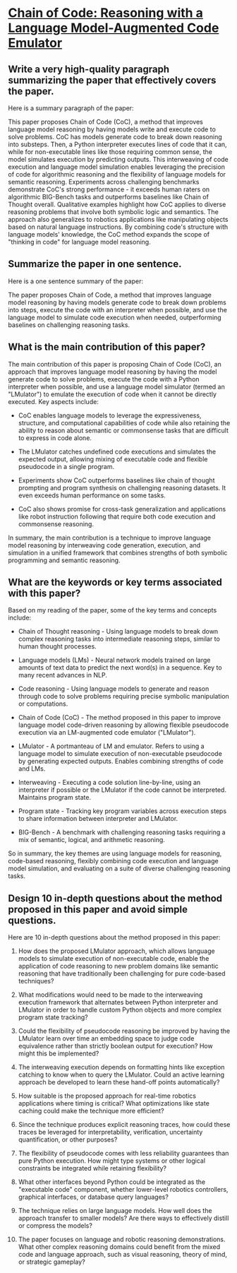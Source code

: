 # [Chain of Code: Reasoning with a Language Model-Augmented Code Emulator](https://arxiv.org/abs/2312.04474)

## Write a very high-quality paragraph summarizing the paper that effectively covers the paper.

 Here is a summary paragraph of the paper:

This paper proposes Chain of Code (CoC), a method that improves language model reasoning by having models write and execute code to solve problems. CoC has models generate code to break down reasoning into substeps. Then, a Python interpreter executes lines of code that it can, while for non-executable lines like those requiring common sense, the model simulates execution by predicting outputs. This interweaving of code execution and language model simulation enables leveraging the precision of code for algorithmic reasoning and the flexibility of language models for semantic reasoning. Experiments across challenging benchmarks demonstrate CoC's strong performance - it exceeds human raters on algorithmic BIG-Bench tasks and outperforms baselines like Chain of Thought overall. Qualitative examples highlight how CoC applies to diverse reasoning problems that involve both symbolic logic and semantics. The approach also generalizes to robotics applications like manipulating objects based on natural language instructions. By combining code's structure with language models' knowledge, the CoC method expands the scope of "thinking in code" for language model reasoning.


## Summarize the paper in one sentence.

 Here is a one sentence summary of the paper:

The paper proposes Chain of Code, a method that improves language model reasoning by having models generate code to break down problems into steps, execute the code with an interpreter when possible, and use the language model to simulate code execution when needed, outperforming baselines on challenging reasoning tasks.


## What is the main contribution of this paper?

 The main contribution of this paper is proposing Chain of Code (CoC), an approach that improves language model reasoning by having the model generate code to solve problems, execute the code with a Python interpreter when possible, and use a language model simulator (termed an "LMulator") to emulate the execution of code when it cannot be directly executed. Key aspects include:

- CoC enables language models to leverage the expressiveness, structure, and computational capabilities of code while also retaining the ability to reason about semantic or commonsense tasks that are difficult to express in code alone. 

- The LMulator catches undefined code executions and simulates the expected output, allowing mixing of executable code and flexible pseudocode in a single program.

- Experiments show CoC outperforms baselines like chain of thought prompting and program synthesis on challenging reasoning datasets. It even exceeds human performance on some tasks.

- CoC also shows promise for cross-task generalization and applications like robot instruction following that require both code execution and commonsense reasoning.

In summary, the main contribution is a technique to improve language model reasoning by interweaving code generation, execution, and simulation in a unified framework that combines strengths of both symbolic programming and semantic reasoning.


## What are the keywords or key terms associated with this paper?

 Based on my reading of the paper, some of the key terms and concepts include:

- Chain of Thought reasoning - Using language models to break down complex reasoning tasks into intermediate reasoning steps, similar to human thought processes. 

- Language models (LMs) - Neural network models trained on large amounts of text data to predict the next word(s) in a sequence. Key to many recent advances in NLP.

- Code reasoning - Using language models to generate and reason through code to solve problems requiring precise symbolic manipulation or computations.

- Chain of Code (CoC) - The method proposed in this paper to improve language model code-driven reasoning by allowing flexible pseudocode execution via an LM-augmented code emulator ("LMulator").

- LMulator - A portmanteau of LM and emulator. Refers to using a language model to simulate execution of non-executable pseudocode by generating expected outputs. Enables combining strengths of code and LMs.

- Interweaving - Executing a code solution line-by-line, using an interpreter if possible or the LMulator if the code cannot be interpreted. Maintains program state.

- Program state - Tracking key program variables across execution steps to share information between interpreter and LMulator.

- BIG-Bench - A benchmark with challenging reasoning tasks requiring a mix of semantic, logical, and arithmetic reasoning.

So in summary, the key themes are using language models for reasoning, code-based reasoning, flexibly combining code execution and language model simulation, and evaluating on a suite of diverse challenging reasoning tasks.


## Design 10 in-depth questions about the method proposed in this paper and avoid simple questions.

 Here are 10 in-depth questions about the method proposed in this paper:

1. How does the proposed LMulator approach, which allows language models to simulate execution of non-executable code, enable the application of code reasoning to new problem domains like semantic reasoning that have traditionally been challenging for pure code-based techniques?

2. What modifications would need to be made to the interweaving execution framework that alternates between Python interpreter and LMulator in order to handle custom Python objects and more complex program state tracking?

3. Could the flexibility of pseudocode reasoning be improved by having the LMulator learn over time an embedding space to judge code equivalence rather than strictly boolean output for execution? How might this be implemented?  

4. The interweaving execution depends on formatting hints like exception catching to know when to query the LMulator. Could an active learning approach be developed to learn these hand-off points automatically?

5. How suitable is the proposed approach for real-time robotics applications where timing is critical? What optimizations like state caching could make the technique more efficient?

6. Since the technique produces explicit reasoning traces, how could these traces be leveraged for interpretability, verification, uncertainty quantification, or other purposes?

7. The flexibility of pseudocode comes with less reliability guarantees than pure Python execution. How might type systems or other logical constraints be integrated while retaining flexibility?

8. What other interfaces beyond Python could be integrated as the "executable code" component, whether lower-level robotics controllers, graphical interfaces, or database query languages?

9. The technique relies on large language models. How well does the approach transfer to smaller models? Are there ways to effectively distill or compress the models?  

10. The paper focuses on language and robotic reasoning demonstrations. What other complex reasoning domains could benefit from the mixed code and language approach, such as visual reasoning, theory of mind, or strategic gameplay?
